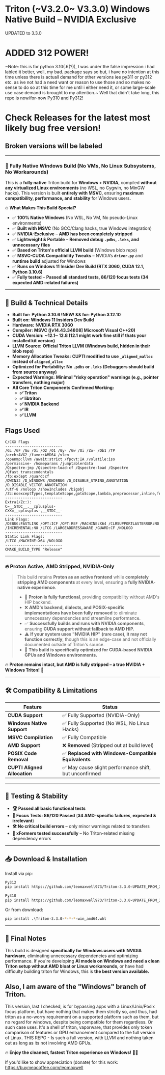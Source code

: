 # **Triton (~V3.2.0~ V3.3.0) Windows Native Build – NVIDIA Exclusive**
UPDATED to 3.3.0 
# ADDED 312 POWER!
~Note: this is for python 3.10(.6(?)), I was under the false impression i had labled it better, well, my bad. package says so but, i have no intention at this time unless there is actuall demand for other versions iee py311 or py312 etc. as ive not had a need want or reason to use those and so makes no sense to do so at this time for me until i either need it, or some large-scale use case demand is brought to my attention.~
Well that didn't take long, this repo is now/for-now Py310 and Py312!

# Check Releases for the latest most likely bug free version!
## Broken versions will be labeled

---------------------------------------------------

### **🚀 Fully Native Windows Build (No VMs, No Linux Subsystems, No Workarounds)**
This is a **fully native** Triton build for **Windows + NVIDIA**, compiled **without any virtualized Linux environments** (no WSL, no Cygwin, no MinGW hacks). This version is built **entirely with MSVC**, ensuring **maximum compatibility, performance, and stability** for Windows users.  

🔥 **What Makes This Build Special?**  
- ✅ **100% Native Windows** (No WSL, No VM, No pseudo-Linux environments)  
- ✅ **Built with MSVC** (No GCC/Clang hacks, true Windows integration)  
- ✅ **NVIDIA-Exclusive** – **AMD has been completely stripped**  
- ✅ **Lightweight & Portable** – **Removed debug `.pdbs`, `.lnks`, and unnecessary files**  
- ✅ **Based on Triton's official LLVM build** (Windows blob repo)  
- ✅ **MSVC-CUDA Compatibility Tweaks** – NVIDIA’s **`driver.py`** and **runtime build** adjusted for Windows  
- ✅ **Runs on Windows 11 Insider Dev Build (RTX 3060, CUDA 12.1, Python 3.10.6)**  
- ✅ **Fully tested** – **Passed all standard tests, 86/120 focus tests (34 expected AMD-related failures)**  

---

## **🔧 Build & Technical Details**
- **Built for:** **Python 3.10.6 !NEW! && for: Python 3.12.10**  
- **Built on:** **Windows 11 Insiders Dev Build**  
- **Hardware:** **NVIDIA RTX 3060**  
- **Compiler:** **MSVC ([v14.43.34808] Microsoft Visual C++20)**  
- **CUDA Version:** **~12.1~ 12.8 (12.1 might work fine still if thats your installed kit version)**  
- **LLVM Source:** **Official Triton LLVM (Windows build, hidden in their blob repo)**  
- **Memory Allocation Tweaks:** **CUPTI modified to use `_aligned_malloc` instead of `aligned_alloc`**  
- **Optimized for Portability:** **No `.pdbs` or `.lnks` (Debuggers should build from source anyway)**  
- **Expected Warnings:** **Minimal "risky operation" warnings (e.g., pointer transfers, nothing major)**  
- **All Core Triton Components Confirmed Working:**  
  - **✅ Triton**  
  - **✅ libtriton**  
  - **✅ NVIDIA Backend**  
  - **✅ IR**  
  - **✅ LLVM**

## Flags Used

```
C/CXX Flags
--------------------------
/GL /GF /Gu /Oi /O2 /O1 /Gy- /Gw /Oi /Zo- /Ob1 /TP
/arch:AVX2 /favor:AMD64 /vlen
/openmp:llvm /await:strict /fpcvt:IA /volatile:iso
/permissive- /homeparams /jumptablerdata  
/Qspectre-jmp /Qspectre-load-cf /Qspectre-load /Qspectre /Qfast_transcendentals 
/fp:except /guard:cf
/DWIN32 /D_WINDOWS /DNDEBUG /D_DISABLE_STRING_ANNOTATION /D_DISABLE_VECTOR_ANNOTATION 
/utf-8 /nologo /showIncludes /bigobj 
/Zc:noexceptTypes,templateScope,gotoScope,lambda,preprocessor,inline,forScope
--------------------------
Extra(/Zc:):
C=__STDC__,__cplusplus-
CXX=__cplusplus-,__STDC__-
--------------------------
Link Flags:
/DEBUG:FASTLINK /OPT:ICF /OPT:REF /MACHINE:X64 /CLRSUPPORTLASTERROR:NO /INCREMENTAL:NO /LTCG /LARGEADDRESSAWARE /GUARD:CF /NOLOGO
--------------------------
Static Link Flags:
/LTCG /MACHINE:X64 /NOLOGO
--------------------------
CMAKE_BUILD_TYPE "Release"
```
  

---

### **🔥 Proton Active, AMD Stripped, NVIDIA-Only**
> This build retains **Proton as an active frontend** while **completely stripping AMD components** at every level, ensuring a **fully NVIDIA-native experience**.  
> - 🚀 **Proton is fully functional**, providing compatibility without AMD's HIP backend.  
> - ❌ **AMD's backend, dialects, and POSIX-specific implementations have been fully removed** to eliminate unnecessary dependencies and streamline performance.  
> - ✅ **Successfully builds and runs with NVIDIA components**, ensuring **CUDA support without fallback to AMD HIP.**  
> - ⚠️ **If your system uses "NVIDIA HIP" (rare case), it may not function correctly**, though this is an edge-case and not officially documented outside of Triton's source.  
> - 🔧 **This build is specifically optimized for CUDA-based NVIDIA GPUs and Windows environments.**  

🔥 **Proton remains intact, but AMD is fully stripped – a true NVIDIA + Windows Triton!** 🚀

---

## **🛠️ Compatibility & Limitations**
| Feature | Status |
|---------|--------|
| **CUDA Support** | ✅ Fully Supported (NVIDIA-Only) |
| **Windows Native Support** | ✅ Fully Supported (No WSL, No Linux Hacks) |
| **MSVC Compilation** | ✅ Fully Compatible |
| **AMD Support** | ❌ **Removed** (Stripped out at build level) |
| **POSIX Code Removal** | ✅ **Replaced with Windows-Compatible Equivalents** |
| **CUPTI Aligned Allocation** | ✅ May cause slight performance shift, but unconfirmed |

---

## **📜 Testing & Stability**
- **🏆 Passed all basic functional tests**
- **📌 Focus Tests: 86/120 Passed** (**34 AMD-specific failures, expected & irrelevant**)  
- **🛠️ No critical build errors** – only minor warnings related to transfers  
- **💨 xFormers tested successfully** – No Triton-related missing dependency errors  

---

## **📥 Download & Installation**
Install via pip:
```sh
Py312
pip install https://github.com/leomaxwell973/Triton-3.3.0-UPDATE_FROM_3.2.0_and_FIXED-Windows-Nvidia-Prebuilt/releases/download/3.3.0_cu128_Py312/triton-3.3.0-cp312-cp312-win_amd64.whl

Py310
pip install https://github.com/leomaxwell973/Triton-3.3.0-UPDATE_FROM_3.2.0_and_FIXED-Windows-Nvidia-Prebuilt/releases/download/3.3.0/triton-3.3.0-cp310-cp310-win_amd64.whl

```
Or from download:
```sh
pip install .\Triton-3.3.0-*-*-*-win_amd64.whl
```

---

## **💬 Final Notes**
This build is designed **specifically for Windows users with NVIDIA hardware**, eliminating unnecessary dependencies and optimizing performance. If you're developing **AI models on Windows and need a clean Triton setup without AMD bloat or Linux workarounds**, or have had difficulty building triton for Windows, this is **the best version available.**

## Also, I am aware of the "Windows" branch of Triton.
This version, last I checked, is for bypassing apps with a Linux/Unix/Posix focus platform, but have nothing that makes them strictly so, and thus, had triton as a no-worry requirement on a supported platform such as them, but no regard for windows, despite being compatible for them regardless. Or such case uses. It's a shell of triton, vaporware, that provides only token comparison of features or GPU enhancement compared to the full version of Linux. THIS REPO - Is such a full version, with LLVM and nothing taken out as long as its not involving AMD GPUs.

🔥 **Enjoy the cleanest, fastest Triton experience on Windows!** 🚀😎

If you'd like to show appreciation (donate) for this work: https://buymeacoffee.com/leomaxwell
